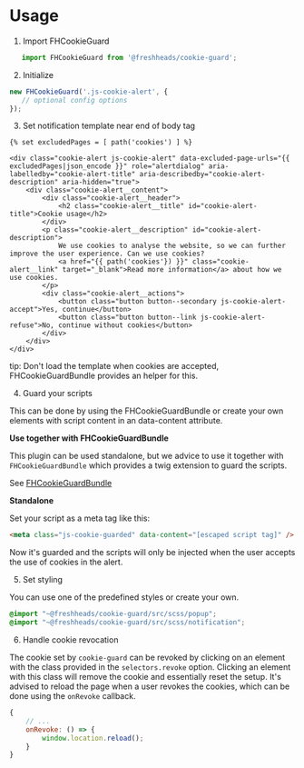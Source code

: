 # Usage

1. Import FHCookieGuard

```javascript
   import FHCookieGuard from '@freshheads/cookie-guard';
```

2. Initialize

```javascript
new FHCookieGuard('.js-cookie-alert', {
   // optional config options 
});
```

3. Set notification template near end of body tag

```twig
{% set excludedPages = [ path('cookies') ] %}

<div class="cookie-alert js-cookie-alert" data-excluded-page-urls="{{ excludedPages|json_encode }}" role="alertdialog" aria-labelledby="cookie-alert-title" aria-describedby="cookie-alert-description" aria-hidden="true">
    <div class="cookie-alert__content">
        <div class="cookie-alert__header">
            <h2 class="cookie-alert__title" id="cookie-alert-title">Cookie usage</h2>
        </div>
        <p class="cookie-alert__description" id="cookie-alert-description">
            We use cookies to analyse the website, so we can further improve the user experience. Can we use cookies?
            <a href="{{ path('cookies'}) }}" class="cookie-alert__link" target="_blank">Read more information</a> about how we use cookies.
        </p>
        <div class="cookie-alert__actions">
            <button class="button button--secondary js-cookie-alert-accept">Yes, continue</button>
            <button class="button button--link js-cookie-alert-refuse">No, continue without cookies</button>
        </div>
    </div>
</div>
```

tip: Don't load the template when cookies are accepted, FHCookieGuardBundle provides an helper for this.

4. Guard your scripts

This can be done by using the FHCookieGuardBundle or create your own elements with script content in an data-content attribute.

**Use together with FHCookieGuardBundle**

This plugin can be used standalone, but we advice to use it together with `FHCookieGuardBundle` which provides a twig extension to guard the scripts.

See [FHCookieGuardBundle](https://github.com/freshheads/FHCookieGuardBundle)

**Standalone**

Set your script as a meta tag like this:

```html
<meta class="js-cookie-guarded" data-content="[escaped script tag]" />
```

Now it's guarded and the scripts will only be injected when the user accepts the use of cookies in the alert.

5. Set styling

You can use one of the predefined styles or create your own.

```scss
@import "~@freshheads/cookie-guard/src/scss/popup";
@import "~@freshheads/cookie-guard/src/scss/notification";
```

6. Handle cookie revocation

The cookie set by `cookie-guard` can be revoked by clicking on an element with the class provided in the `selectors.revoke` option. Clicking an element with this class will remove the cookie and essentially reset the setup. It's advised to reload the page when a user revokes the cookies, which can be done using the `onRevoke` callback.

```js
{
    // ...
    onRevoke: () => {
        window.location.reload();
    }
}
```
